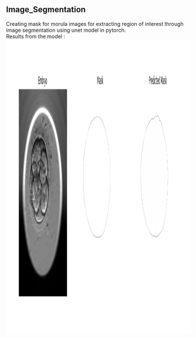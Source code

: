 ## Image_Segmentation
Creating mask for morula images for extracting region of interest through image segmentation using unet model in pytorch.
<br/>
Results from the model : 
<img height="800em" width="1000" src="Predicted Mask.png"/>
